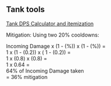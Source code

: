 ## Tank tools

[Tank DPS Calculator and itemization](https://bit.ly/TankDPSCalc520) 

Mitigation:
Using two 20% cooldowns:

Incoming Damage x (1 - (%)) x (1 - (%)) = \
1 x (1 - (0.2)) x ( 1 - (0.2)) = \
1 x (0.8) x (0.8) = \
1 x 0.64 = \
64% of Incoming Damage taken \
= 36% mitigation
